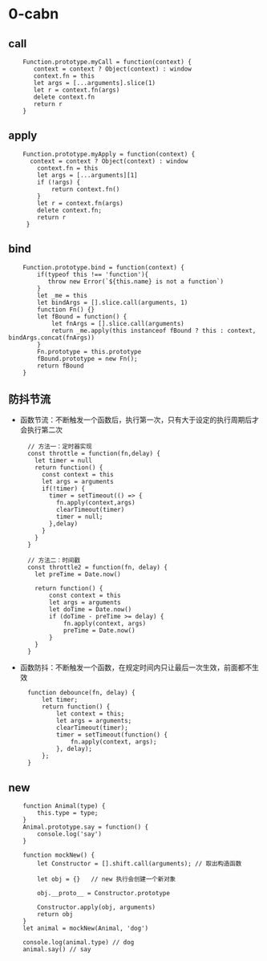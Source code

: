 # 0-cabn #

## call ##

        Function.prototype.myCall = function(context) {
           context = context ? Object(context) : window
           context.fn = this
           let args = [...arguments].slice(1)
           let r = context.fn(args)
           delete context.fn
           return r
        }

## apply ##

        Function.prototype.myApply = function(context) {
          context = context ? Object(context) : window
            context.fn = this
            let args = [...arguments][1]
            if (!args) {
                return context.fn()
            }
            let r = context.fn(args)
            delete context.fn;
            return r
         }

## bind ##

        Function.prototype.bind = function(context) {
            if(typeof this !== 'function'){
               throw new Error(`${this.name} is not a function`)
            }
            let _me = this
            let bindArgs = [].slice.call(arguments, 1)
            function Fn() {}
            let fBound = function() {
                let fnArgs = [].slice.call(arguments)
                return _me.apply(this instanceof fBound ? this : context, bindArgs.concat(fnArgs))
            }
            Fn.prototype = this.prototype
            fBound.prototype = new Fn();
            return fBound
        }

## 防抖节流 ##

- 函数节流：不断触发一个函数后，执行第一次，只有大于设定的执行周期后才会执行第二次

        // 方法一：定时器实现
        const throttle = function(fn,delay) {
          let timer = null
          return function() {
            const context = this
            let args = arguments
            if(!timer) {
              timer = setTimeout(() => {
                fn.apply(context,args) 
                clearTimeout(timer) 
                timer = null;
              },delay)
            }
          }
        }

        // 方法二：时间戳
        const throttle2 = function(fn, delay) {
          let preTime = Date.now()

          return function() {
              const context = this
              let args = arguments
              let doTime = Date.now()
              if (doTime - preTime >= delay) {
                  fn.apply(context, args)
                  preTime = Date.now()
              }
          }
        }

- 函数防抖：不断触发一个函数，在规定时间内只让最后一次生效，前面都不生效

        function debounce(fn, delay) {
            let timer;
            return function() {
                let context = this;
                let args = arguments;
                clearTimeout(timer);
                timer = setTimeout(function() {
                    fn.apply(context, args);
                }, delay);
            };
        }

## new ##

        function Animal(type) {
            this.type = type;
        }
        Animal.prototype.say = function() {
            console.log('say')
        }

        function mockNew() {
            let Constructor = [].shift.call(arguments); // 取出构造函数

            let obj = {}   // new 执行会创建一个新对象

            obj.__proto__ = Constructor.prototype 

            Constructor.apply(obj, arguments)
            return obj
        }
        let animal = mockNew(Animal, 'dog')

        console.log(animal.type) // dog
        animal.say() // say
